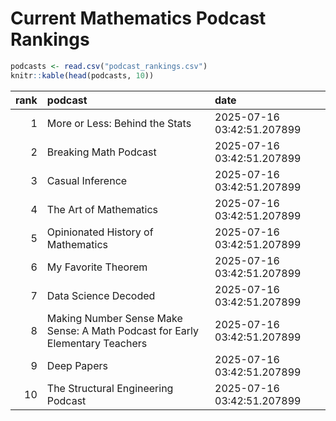 # Current Mathematics Podcast Rankings


``` r
podcasts <- read.csv("podcast_rankings.csv")
knitr::kable(head(podcasts, 10))
```

| rank | podcast | date |
|---:|:---|:---|
| 1 | More or Less: Behind the Stats | 2025-07-16 03:42:51.207899 |
| 2 | Breaking Math Podcast | 2025-07-16 03:42:51.207899 |
| 3 | Casual Inference | 2025-07-16 03:42:51.207899 |
| 4 | The Art of Mathematics | 2025-07-16 03:42:51.207899 |
| 5 | Opinionated History of Mathematics | 2025-07-16 03:42:51.207899 |
| 6 | My Favorite Theorem | 2025-07-16 03:42:51.207899 |
| 7 | Data Science Decoded | 2025-07-16 03:42:51.207899 |
| 8 | Making Number Sense Make Sense: A Math Podcast for Early Elementary Teachers | 2025-07-16 03:42:51.207899 |
| 9 | Deep Papers | 2025-07-16 03:42:51.207899 |
| 10 | The Structural Engineering Podcast | 2025-07-16 03:42:51.207899 |
